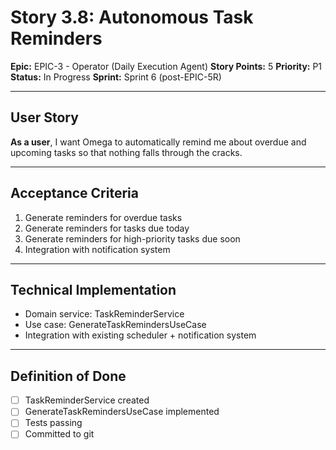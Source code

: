 # Story 3.8: Autonomous Task Reminders

**Epic:** EPIC-3 - Operator (Daily Execution Agent)
**Story Points:** 5
**Priority:** P1
**Status:** In Progress
**Sprint:** Sprint 6 (post-EPIC-5R)

---

## User Story

**As a user**, I want Omega to automatically remind me about overdue and upcoming tasks so that nothing falls through the cracks.

---

## Acceptance Criteria

1. Generate reminders for overdue tasks
2. Generate reminders for tasks due today
3. Generate reminders for high-priority tasks due soon
4. Integration with notification system

---

## Technical Implementation

- Domain service: TaskReminderService
- Use case: GenerateTaskRemindersUseCase
- Integration with existing scheduler + notification system

---

## Definition of Done

- [ ] TaskReminderService created
- [ ] GenerateTaskRemindersUseCase implemented
- [ ] Tests passing
- [ ] Committed to git
